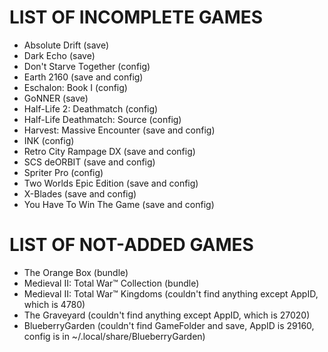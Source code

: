 # LIST OF INCOMPLETE GAMES

* Absolute Drift (save)
* Dark Echo (save)
* Don't Starve Together (config)
* Earth 2160 (save and config)
* Eschalon: Book I (config)
* GoNNER (save)
* Half-Life 2: Deathmatch (config)
* Half-Life Deathmatch: Source (config)
* Harvest: Massive Encounter (save and config)
* INK (config)
* Retro City Rampage DX (save and config)
* SCS deORBIT (save and config)
* Spriter Pro (config)
* Two Worlds Epic Edition (save and config)
* X-Blades (save and config)
* You Have To Win The Game (save and config)

# LIST OF NOT-ADDED GAMES
* The Orange Box (bundle)
* Medieval II: Total War™ Collection (bundle)
* Medieval II: Total War™ Kingdoms (couldn't find anything except AppID, which is 4780)
* The Graveyard (couldn't find anything except AppID, which is 27020)
* BlueberryGarden (couldn't find GameFolder and save, AppID is 29160, config is in ~/.local/share/BlueberryGarden)
